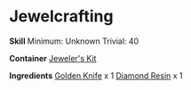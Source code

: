 <!-- TITLE: Diamond Coated Knife -->
<!-- SUBTITLE:  -->
# Jewelcrafting
**Skill**
Minimum: Unknown
Trivial: 40

**Container**
[Jeweler's Kit](jewelers-kit)

**Ingredients**
[Golden Knife](golden-knife) x 1
[Diamond Resin](diamond-resin) x 1